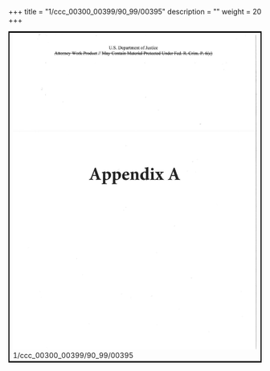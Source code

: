 +++
title = "1/ccc_00300_00399/90_99/00395"
description = ""
weight = 20
+++

<table style="border:2px solid black;max-width:800px;max-height:800px;" 
><tr><td>
<img class="center-fit-jpg"
src="/jpg_/jpg_mueller_report_searchable_395.jpg">
1/ccc_00300_00399/90_99/00395
</img></td></tr></table>
